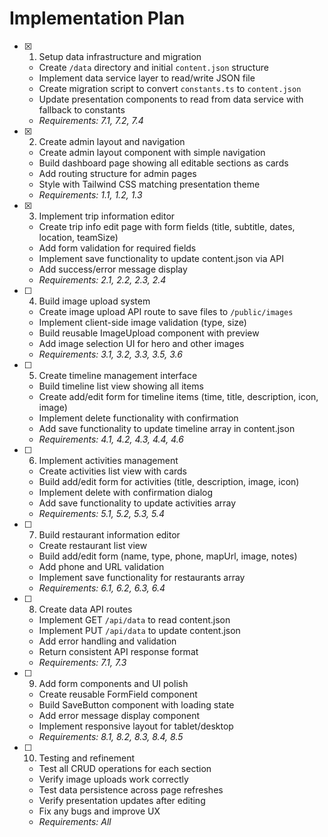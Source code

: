 # Implementation Plan

- [x] 1. Setup data infrastructure and migration
  - Create `/data` directory and initial `content.json` structure
  - Implement data service layer to read/write JSON file
  - Create migration script to convert `constants.ts` to `content.json`
  - Update presentation components to read from data service with fallback to constants
  - _Requirements: 7.1, 7.2, 7.4_

- [x] 2. Create admin layout and navigation
  - Create admin layout component with simple navigation
  - Build dashboard page showing all editable sections as cards
  - Add routing structure for admin pages
  - Style with Tailwind CSS matching presentation theme
  - _Requirements: 1.1, 1.2, 1.3_

- [x] 3. Implement trip information editor
  - Create trip info edit page with form fields (title, subtitle, dates, location, teamSize)
  - Add form validation for required fields
  - Implement save functionality to update content.json via API
  - Add success/error message display
  - _Requirements: 2.1, 2.2, 2.3, 2.4_

- [ ] 4. Build image upload system
  - Create image upload API route to save files to `/public/images`
  - Implement client-side image validation (type, size)
  - Build reusable ImageUpload component with preview
  - Add image selection UI for hero and other images
  - _Requirements: 3.1, 3.2, 3.3, 3.5, 3.6_

- [ ] 5. Create timeline management interface
  - Build timeline list view showing all items
  - Create add/edit form for timeline items (time, title, description, icon, image)
  - Implement delete functionality with confirmation
  - Add save functionality to update timeline array in content.json
  - _Requirements: 4.1, 4.2, 4.3, 4.4, 4.6_

- [ ] 6. Implement activities management
  - Create activities list view with cards
  - Build add/edit form for activities (title, description, image, icon)
  - Implement delete with confirmation dialog
  - Add save functionality to update activities array
  - _Requirements: 5.1, 5.2, 5.3, 5.4_

- [ ] 7. Build restaurant information editor
  - Create restaurant list view
  - Build add/edit form (name, type, phone, mapUrl, image, notes)
  - Add phone and URL validation
  - Implement save functionality for restaurants array
  - _Requirements: 6.1, 6.2, 6.3, 6.4_

- [ ] 8. Create data API routes
  - Implement GET `/api/data` to read content.json
  - Implement PUT `/api/data` to update content.json
  - Add error handling and validation
  - Return consistent API response format
  - _Requirements: 7.1, 7.3_

- [ ] 9. Add form components and UI polish
  - Create reusable FormField component
  - Build SaveButton component with loading state
  - Add error message display component
  - Implement responsive layout for tablet/desktop
  - _Requirements: 8.1, 8.2, 8.3, 8.4, 8.5_

- [ ] 10. Testing and refinement
  - Test all CRUD operations for each section
  - Verify image uploads work correctly
  - Test data persistence across page refreshes
  - Verify presentation updates after editing
  - Fix any bugs and improve UX
  - _Requirements: All_
